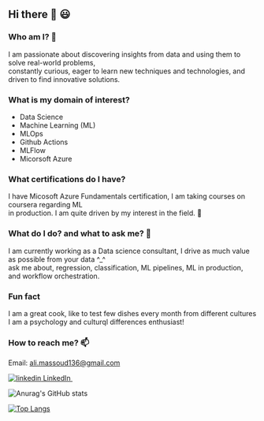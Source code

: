 ## Hi there 👋 😃

### Who am I? 🤔
I am passionate about discovering insights from data and using them to solve real-world problems,  
constantly curious, eager to learn new techniques and technologies, and driven to find innovative solutions.

### What is my domain of interest?
- Data Science
- Machine Learning (ML)
- MLOps
- Github Actions
- MLFlow
- Micorsoft Azure

### What certifications do I have?
I have Micosoft Azure Fundamentals certification, I am taking courses on coursera regarding ML  
in production. I am quite driven by my interest in the field. 👯

### What do I do? and what to ask me? 🔭
I am currently working as a Data science consultant, I drive as much value as possible from your data ^_^  
ask me about, regression, classification, ML pipelines, ML in production, and workflow orchestration.

### Fun fact
I am a great cook, like to test few dishes every month from different cultures  
I am a psychology and culturql differences enthusiast!

### How to reach me? 📫
Email: ali.massoud136@gmail.com

<p>
  <a href="https://www.linkedin.com/in/ali-massoud/" rel="nofollow noreferrer">
    <img src="https://i.stack.imgur.com/gVE0j.png" alt="linkedin"> LinkedIn
  </a> &nbsp;
</p>

![Anurag's GitHub stats](https://github-readme-stats.vercel.app/api?username=AliMassoud&hide=contribs,prs)

[![Top Langs](https://github-readme-stats.vercel.app/api/top-langs/?username=AliMassoud&layout=compact)](https://github.com/anuraghazra/github-readme-stats)
